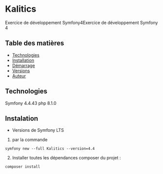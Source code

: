 # Kalitics
Exercice de développement Symfony4Exercice de développement Symfony 4
## Table des matières
<!-- * [Informations générales](#informations-générales) -->
* [Technologies](#technologies)
* [Installation](#installation)
* [Démarrage](#démarrage)
* [Versions](#versions)
* [Auteur](#auteur)
## Technologies
Symfony 4.4.43
php 8.1.0

## Instalation 
* Versions de Symfony LTS 
1. par la commande 
```
symfony new --full Kalitics --version=4.4
```
2. Installer toutes les dépendances composer du projet : 
```
composer install
```
